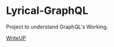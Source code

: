 # Lyrical-GraphQL
Project to understand GraphQL's Working.

[WriteUP](https://docs.google.com/document/d/136lVuzh9BY-UH-8HherAH6y18zBlWs5GOO_gHa1V5OA/edit?usp=sharing)
